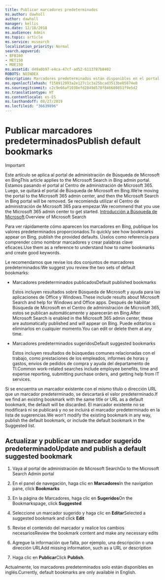 ```yaml
---
title: Publicar marcadores predeterminados
ms.author: dawholl
author: dawholl
manager: kellis
ms.date: 12/18/2018
ms.audience: Admin
ms.topic: article
ms.service: mssearch
localization_priority: Normal
search.appverid:
- BFB160
- MET150
- MOE150
ms.assetid: d49a0b97-e4ca-47cf-ad52-6113787b8402
ROBOTS: NOINDEX
description: Marcadores predeterminados están disponibles en el portal de administración de Búsqueda de Microsoft
ms.openlocfilehash: f158912993a2e127c1c3a25bcad3513be05874e0
ms.sourcegitcommit: c2c9e66af1038efd2849d578f846680851f9e5d2
ms.translationtype: HT
ms.contentlocale: es-ES
ms.lasthandoff: 08/27/2019
ms.locfileid: "36639896"
---
```

# <a name="publish-default-bookmarks"></a><span data-ttu-id="713c6-103">Publicar marcadores predeterminados</span><span class="sxs-lookup"><span data-stu-id="713c6-103">Publish default bookmarks</span></span>

> [!IMPORTANT]
> <span data-ttu-id="713c6-104">Este artículo se aplica al portal de administración de Búsqueda de Microsoft en Bing</span><span class="sxs-lookup"><span data-stu-id="713c6-104">This article applies to the Microsoft Search in Bing admin portal.</span></span> <span data-ttu-id="713c6-105">Estamos pasando el portal al Centro de administración de Microsoft 365. Luego, se quitará el portal de Búsqueda de Microsoft en Bing.</span><span class="sxs-lookup"><span data-stu-id="713c6-105">We’re moving the portal to the Microsoft 365 admin center, and then the Microsoft Search in Bing portal will be removed.</span></span> <span data-ttu-id="713c6-106">Se recomienda utilizar el Centro de administración de Microsoft 365 para empezar.</span><span class="sxs-lookup"><span data-stu-id="713c6-106">We recommend that you use the Microsoft 365 admin center to get started.</span></span> <span data-ttu-id="713c6-107">[Introducción a Búsqueda de Microsoft](overview-microsoft-search.md).</span><span class="sxs-lookup"><span data-stu-id="713c6-107">Overview of Microsoft Search</span></span>

<span data-ttu-id="713c6-108">Para ver rápidamente cómo aparecen los marcadores en Bing, publique los valores predeterminados proporcionados.</span><span class="sxs-lookup"><span data-stu-id="713c6-108">To quickly see how bookmarks appear on Bing, publish the provided defaults.</span></span> <span data-ttu-id="713c6-109">Úselos como referencia para comprender cómo nombrar marcadores y crear palabras clave eficaces.</span><span class="sxs-lookup"><span data-stu-id="713c6-109">Use them as a reference to understand how to name bookmarks and create good keywords.</span></span>
  
<span data-ttu-id="713c6-110">Le recomendamos que revise los dos conjuntos de marcadores predeterminados:</span><span class="sxs-lookup"><span data-stu-id="713c6-110">We suggest you review the two sets of default bookmarks:</span></span>
  
- <span data-ttu-id="713c6-111">Marcadores predeterminados publicados</span><span class="sxs-lookup"><span data-stu-id="713c6-111">Default published bookmarks</span></span>
    
    <span data-ttu-id="713c6-112">Estos incluyen resultados sobre Búsqueda de Microsoft y ayuda para las aplicaciones de Office y Windows.</span><span class="sxs-lookup"><span data-stu-id="713c6-112">These include results about Microsoft Search and help for Windows and Office apps.</span></span> <span data-ttu-id="713c6-113">Después de habilitar Búsqueda de Microsoft en el Centro de administración de Microsoft 365, estos se publican automáticamente y aparecerán en Bing.</span><span class="sxs-lookup"><span data-stu-id="713c6-113">After Microsoft Search is enabled in the Microsoft 365 admin center, these are automatically published and will appear on Bing.</span></span> <span data-ttu-id="713c6-114">Puede editarlos o eliminarlos en cualquier momento.</span><span class="sxs-lookup"><span data-stu-id="713c6-114">You can edit or delete them at any time.</span></span>
    
- <span data-ttu-id="713c6-115">Marcadores predeterminados sugeridos</span><span class="sxs-lookup"><span data-stu-id="713c6-115">Default suggested bookmarks</span></span>
    
    <span data-ttu-id="713c6-116">Estos incluyen resultados de búsquedas comunes relacionadas con el trabajo, como prestaciones de los empleados, informes de horas y gastos, envíos de pedidos de compra y ayuda del departamento de TI.</span><span class="sxs-lookup"><span data-stu-id="713c6-116">Common work-related searches include employee benefits, time and expense reporting, submitting purchase orders, and getting help from IT services.</span></span>
    
<span data-ttu-id="713c6-117">Si se encuentra un marcador existente con el mismo título o dirección URL que un marcador predeterminado, se descartará el valor predeterminado.</span><span class="sxs-lookup"><span data-stu-id="713c6-117">If we find an existing bookmark with the same title or URL as a default bookmark, the default will be discarded.</span></span> <span data-ttu-id="713c6-118">El marcador existente no se modificará ni se publicará y no se incluirá el marcador predeterminado en la lista de sugerencias.</span><span class="sxs-lookup"><span data-stu-id="713c6-118">We won't modify the existing bookmark in any way, publish the default bookmark, or include the default bookmark in the Suggested list.</span></span>
  
## <a name="update-and-publish-a-default-suggested-bookmark"></a><span data-ttu-id="713c6-119">Actualizar y publicar un marcador sugerido predeterminado</span><span class="sxs-lookup"><span data-stu-id="713c6-119">Update and publish a default suggested bookmark</span></span>

1. <span data-ttu-id="713c6-120">Vaya al portal de administración de Microsoft Search</span><span class="sxs-lookup"><span data-stu-id="713c6-120">Go to the Microsoft Search Admin portal</span></span>
    
2. <span data-ttu-id="713c6-121">En el panel de navegación, haga clic en **Marcadores**</span><span class="sxs-lookup"><span data-stu-id="713c6-121">In the navigation pane, click **Bookmarks**</span></span>
    
3. <span data-ttu-id="713c6-122">En la página de Marcadores, haga clic en **Sugeridos**</span><span class="sxs-lookup"><span data-stu-id="713c6-122">On the Bookmarkspage, click **Suggested**</span></span>
    
4. <span data-ttu-id="713c6-123">Seleccione un marcador sugerido y haga clic en **Editar**</span><span class="sxs-lookup"><span data-stu-id="713c6-123">Selected a suggested bookmark and click **Edit**</span></span>
    
5. <span data-ttu-id="713c6-124">Revise el contenido del marcador y realice los cambios necesarios</span><span class="sxs-lookup"><span data-stu-id="713c6-124">Review the bookmark content and make any necessary edits</span></span>
    
6. <span data-ttu-id="713c6-125">Agregue la información que falta, por ejemplo, una descripción o una dirección URL</span><span class="sxs-lookup"><span data-stu-id="713c6-125">Add missing information, such as a URL or description</span></span>
    
7. <span data-ttu-id="713c6-126">Haga clic en **Publicar**</span><span class="sxs-lookup"><span data-stu-id="713c6-126">Click **Publish**.</span></span>
    
<span data-ttu-id="713c6-127">Actualmente, los marcadores predeterminados solo están disponibles en inglés.</span><span class="sxs-lookup"><span data-stu-id="713c6-127">Currently, default bookmarks are only available in English.</span></span> 

  

